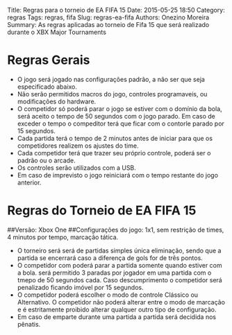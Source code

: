Title: Regras para o torneio de EA FIFA 15
Date: 2015-05-25 18:50
Category: regras
Tags: regras, fifa
Slug: regras-ea-fifa
Authors: Onezino Moreira
Summary: As regras aplicadas ao torneio de Fifa 15 que será realizado durante o XBX Major Tournaments

# Regras Gerais
* O jogo será jogado nas configurações padrão, a não ser que seja especificado abaixo.
* Não serão permitidos macros do jogo, controles programaveis, ou modificações do hardware.
* O competidor só poderá parar o jogo se estiver com o domínio da bola, será aceito o tempo de 50 segundos com o jogo parado. Em caso de exceder o tempo o compeditor terá que ficar com o contorle parado por 15 segundos.
* Cada partida terá o tempo de 2 minutos antes de iniciar para que os competidores realizem os ajustes do time.
* Cada competidor terá que trazer seu próprio controle, poderá ser o padrão ou o arcade.
* Os controles serão utilizados com a USB.
* Em caso de imprevisto o jogo reiniciará com o tempo restante do jogo anterior.
# Regras do Torneio de EA FIFA 15

##Versão: Xbox One
##Configurações do jogo: 1x1, sem restrição de times, 4 minutos por tempo, marcação tática.
* O torneiro será será de partidas simples única eliminação, sendo que a partida se encerrará caso a diferença de gols for de três pontos.
* O competidor com poderá parar a partida somente quando estiver com a bola. será permitido 3 paradas por jogador em uma partida com o tmepo de 50 segundos cada.
Caso descumprimento o competidor será penalizado ficando imóvel por 15 segundos.
* O competidor poderá escolher o modo de controle Clássico ou Alternativo. O competidor não poderá alterar entre o modo de marcação e é estritamente proibido alterar qualquer outro tipo de configuração.
* Em caso de emparte durante uma partida a partida será decidida nos pênatis.
